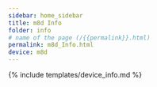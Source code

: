 ```yaml
---
sidebar: home_sidebar
title: m8d Info
folder: info
# name of the page (/{{permalink}}.html)
permalink: m8d_Info.html
device: m8d
---
```

{% include templates/device_info.md %}
